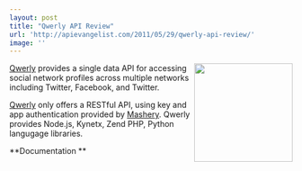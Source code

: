 ```yaml
---
layout: post
title: "Qwerly API Review"
url: 'http://apievangelist.com/2011/05/29/qwerly-api-review/'
image: ''
---
```


[<img class="c1" src="http://kinlane-productions.s3.amazonaws.com/api-evangelist/qwerly.png" alt="" width="175" align="right" />][1][Qwerly][1] provides a single data API for accessing social network profiles across multiple networks including Twitter, Facebook, and Twitter.

[Qwerly][1] only offers a RESTful API, using key and app authentication provided by [Mashery][2]. Qwerly provides Node.js, Kynetx, Zend PHP, Python langugage libraries.

**Documentation **

   [1]: http://qwerly.com/ (Qwerly)
   [2]: http://blog.apievangelist.com/2011/03/04/mashape-api-service-provider/ (Mashery)
